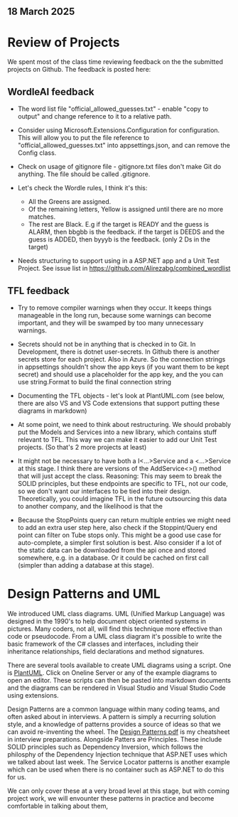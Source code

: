 ## 18 March 2025
# Review of Projects
We spent most of the class time reviewing feedback on the the submitted projects on Github.
The feedback is posted here:

## WordleAI feedback

- The word list file "official_allowed_guesses.txt" - enable "copy to output" 
and change reference to it to a relative path.

- Consider using Microsoft.Extensions.Configuration for configuration. This will allow you to put the 
file reference to "official_allowed_guesses.txt" into appsettings.json, and can remove the
Config class.

- Check on usage of gitignore file - gitignore.txt files don't make Git do anything. The file should
be called .gitignore.

- Let's check the Wordle rules, I think it's this:
  - All the Greens are assigned.
  - Of the remaining letters, Yellow is assigned until there are no more matches.
  - The rest are Black.
  E.g if the target is READY and the guess is ALARM, then bbgbb is the feedback.
if the target is DEEDS and the guess is ADDED, then byyyb is the feedback. (only 2 Ds in the target)

- Needs structuring to support using in a ASP.NET app and a Unit Test Project.
See issue list in https://github.com/Alirezabg/combined_wordlist

## TFL feedback

- Try to remove compiler warnings when they occur. It keeps things manageable in the long run, because some warnings can become important, and they will be swamped by too many unnecessary warnings.

- Secrets should not be in anything that is checked in to Git. In Development, there is dotnet user-secrets. In Github there is another secrets store for each project. Also in Azure.
So the connection strings in appsettings shouldn't show the app keys (if you want them to be kept secret) and
should use a placeholder for the app key, and the you can use string.Format to build the final connection string

- Documenting the TFL objects - let's look at PlantUML.com (see below, there are also  VS and VS Code extensions that support putting these diagrams in markdown)

- At some point, we need to think about restructuring. We should probably put the Models and Services into a new library,
which contains stuff relevant to TFL. This way we can make it easier to add our Unit Test projects. 
(So that's 2 more projects at least)

- It might not be necessary to have both a I<...>Service and a <...>Service at this stage. I think there are versions
of the AddService<>() method that will just accept the class. Reasoning: This may seem to break the SOLID principles,
but these endpoints are specific to TFL, not our code, so we don't want our interfaces to be tied 
into their design. Theoretically, you could imagine TFL in the future outsourcing this data to another
company, and the likelihood is that the 

- Because the StopPoints query can return multiple entries we might need to add an extra user step here, also check if the Stoppint/Query end point can filter on Tube stops only. This might be a good use case for auto-complete, a simpler first solution is best.
Also consider if a lot of the static data can be downloaded from the api once and stored somewhere, e.g. in a database. Or it could be cached on first call (simpler than adding a database at this stage).

# Design Patterns and UML
We introduced UML class diagrams. UML (Unified Markup Language) was designed in the 1990's to help document object oriented
systems in pictures. Many coders, not all, will find this technique more effective than code or pseudocode. From a UML class
diagram it's possible to write the basic framework of the C# classes and interfaces, including their inheritance relationships,
field declarations and method signatures.

There are several tools available to create UML diagrams using a script. One is [PlantUML](https://plantuml.com/class-diagram). Click on Oneline Server or any of the example diagrams to open an editor. These scripts can then be pasted into markdown documents and the diagrams can be rendered in Visual Studio and Visual Studio Code using extensions.

Design Patterns are a common language within many coding teams, and often asked about in interviews. A pattern is simply a recurring solution style, and a knowledge of patterns provides a source of ideas so that we can avoid re-inventing the wheel. The [Design Patterns pdf](./design_patterns.pdf) is my cheatsheet in interview preparations. Alongside Patters are Principles. These include SOLID principles such as Dependency Inversion, which follows the philosphy of the Dependency Injection technique that ASP.NET uses which we talked about last week. The Service Locator patterns is another example which can be used when there is no container such as ASP.NET to do this for us.

We can only cover these at a very broad level at this stage, but with coming project work, we will envounter these patterns in practice and become comfortable in talking about them,

